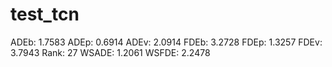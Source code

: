 # test_tcn

ADEb: 1.7583
ADEp: 0.6914
ADEv: 2.0914
FDEb: 3.2728
FDEp: 1.3257
FDEv: 3.7943
Rank: 27
WSADE: 1.2061
WSFDE: 2.2478